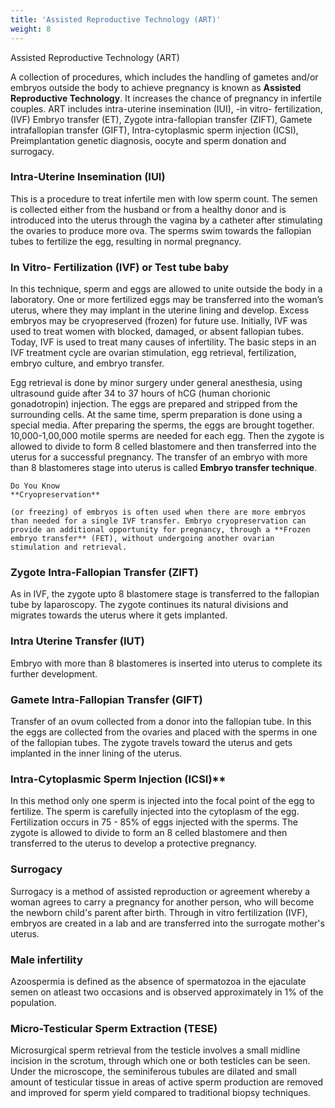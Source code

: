 ```yaml
---
title: 'Assisted Reproductive Technology (ART)'
weight: 8
---
```


Assisted Reproductive Technology (ART)

A collection of procedures, which includes the handling of gametes and/or embryos outside the body to achieve pregnancy is known as **Assisted Reproductive Technology**. It increases the chance of pregnancy in infertile couples. ART includes intra-uterine insemination (IUI), -in vitro- fertilization, (IVF) Embryo transfer (ET), Zygote intra-fallopian transfer (ZIFT), Gamete intrafallopian transfer (GIFT), Intra-cytoplasmic sperm injection (ICSI), Preimplantation genetic diagnosis, oocyte and sperm donation and surrogacy.

### Intra-Uterine Insemination (IUI) 

This is a procedure to treat infertile men with low sperm count. The semen is collected either from the husband or from a healthy donor and is introduced into the uterus through the vagina by a catheter after stimulating the ovaries to produce more ova. The sperms swim towards the fallopian tubes to fertilize the egg, resulting in normal pregnancy.

### In Vitro- Fertilization (IVF) or Test tube baby

In this technique, sperm and eggs are allowed to unite outside the body in a laboratory. One or more fertilized eggs may be  transferred into the woman’s uterus, where they may implant in the uterine lining and develop. Excess embryos may be cryopreserved (frozen) for future use. Initially, IVF was used to treat women with blocked, damaged, or absent fallopian tubes. Today, IVF is used to treat many causes of infertility. The basic steps in an IVF treatment cycle are ovarian stimulation, egg retrieval, fertilization, embryo culture, and embryo transfer.

Egg retrieval is done by minor surgery under general anesthesia, using ultrasound guide after 34 to 37 hours of hCG (human chorionic gonadotropin) injection. The eggs are prepared and stripped from the surrounding cells. At the same time, sperm preparation is done using a special media. After preparing the sperms, the eggs are brought together. 10,000-1,00,000 motile sperms are needed for each egg. Then the zygote is allowed to divide to form 8 celled blastomere and then transferred into the uterus for a successful pregnancy. The transfer of an embryo with more than 8 blastomeres stage into uterus is called **Embryo transfer technique**.

```
Do You Know
**Cryopreservation**

(or freezing) of embryos is often used when there are more embryos than needed for a single IVF transfer. Embryo cryopreservation can provide an additional opportunity for pregnancy, through a **Frozen embryo transfer** (FET), without undergoing another ovarian stimulation and retrieval.
```

### Zygote Intra-Fallopian Transfer (ZIFT) 

As in IVF, the zygote upto 8 blastomere stage is transferred to the fallopian tube by laparoscopy. The zygote continues its natural divisions and migrates towards the uterus where it gets implanted.

### Intra Uterine Transfer (IUT)

Embryo with more than 8 blastomeres
is inserted into uterus to complete its further development.

### Gamete Intra-Fallopian Transfer (GIFT) 

Transfer of an ovum collected from a
donor into the fallopian tube. In this the eggs are collected from the ovaries and placed with the sperms in one of the fallopian tubes. The zygote travels toward the uterus and gets implanted in the inner lining of the uterus.

### Intra-Cytoplasmic Sperm Injection (ICSI)** 

In this method only one sperm is injected into the focal point of the egg to fertilize. The sperm is carefully injected into the cytoplasm of the egg. Fertilization occurs in 75 - 85% of eggs injected with the sperms. The zygote is allowed to divide to form an 8 celled blastomere and then transferred to the uterus to develop a protective pregnancy.

### Surrogacy 

Surrogacy is a method of assisted
reproduction or agreement whereby a woman agrees to carry a pregnancy for another person, who will become the newborn child's parent after birth. Through in vitro fertilization (IVF), embryos are created in a lab and are transferred into the surrogate mother's uterus.

### Male infertility 

Azoospermia is defined as the absence of spermatozoa in the ejaculate semen on atleast two occasions and is observed approximately in 1% of the population.

### Micro-Testicular Sperm Extraction (TESE)

Microsurgical sperm retrieval from the testicle involves a small midline incision in the scrotum, through which one or both testicles can be seen. Under the microscope, the seminiferous tubules are dilated and small amount of testicular tissue in areas of active sperm production are removed and improved for sperm yield compared to traditional biopsy techniques.  
